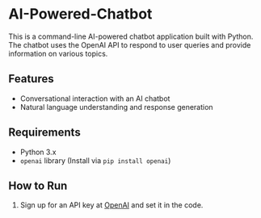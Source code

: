 # AI-Powered-Chatbot
This is a command-line AI-powered chatbot application built with Python. The chatbot uses the OpenAI API to respond to user queries and provide information on various topics.

## Features
- Conversational interaction with an AI chatbot
- Natural language understanding and response generation

## Requirements
- Python 3.x
- `openai` library (Install via `pip install openai`)

## How to Run
1. Sign up for an API key at [OpenAI](https://openai.com/api/) and set it in the code.

